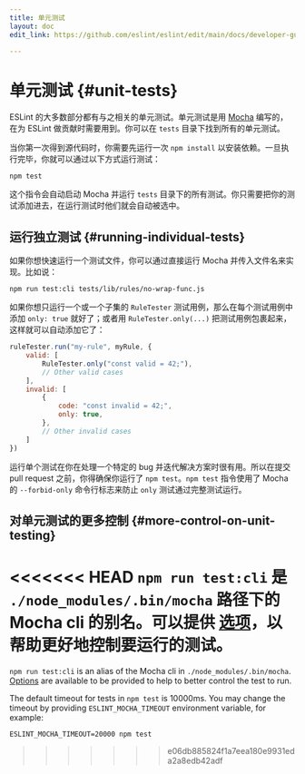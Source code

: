 ```yaml
---
title: 单元测试
layout: doc
edit_link: https://github.com/eslint/eslint/edit/main/docs/developer-guide/unit-tests.md

---
```

<!-- Note: No pull requests accepted for this file. See README.md in the root directory for details. -->

# 单元测试 {#unit-tests}

ESLint 的大多数部分都有与之相关的单元测试。单元测试是用 [Mocha](https://mochajs.org/) 编写的，在为 ESLint 做贡献时需要用到。你可以在 `tests` 目录下找到所有的单元测试。

当你第一次得到源代码时，你需要先运行一次 `npm install` 以安装依赖。一旦执行完毕，你就可以通过以下方式运行测试：

    npm test

这个指令会自动启动 Mocha 并运行 `tests` 目录下的所有测试。你只需要把你的测试添加进去，在运行测试时他们就会自动被选中。

## 运行独立测试 {#running-individual-tests}

如果你想快速运行一个测试文件，你可以通过直接运行 Mocha 并传入文件名来实现。比如说：

    npm run test:cli tests/lib/rules/no-wrap-func.js

如果你想只运行一个或一个子集的 `RuleTester` 测试用例，那么在每个测试用例中添加 `only: true` 就好了；或者用 `RuleTester.only(...)` 把测试用例包裹起来，这样就可以自动添加它了：

```js
ruleTester.run("my-rule", myRule, {
    valid: [
        RuleTester.only("const valid = 42;"),
        // Other valid cases
    ],
    invalid: [
        {
            code: "const invalid = 42;",
            only: true,
        },
        // Other invalid cases
    ]
})
```

运行单个测试在你在处理一个特定的 bug 并迭代解决方案时很有用。所以在提交 pull request 之前，你得确保你运行了 `npm test`。`npm test` 指令使用了 Mocha 的 `--forbid-only` 命令行标志来防止 `only` 测试通过完整测试运行。

## 对单元测试的更多控制 {#more-control-on-unit-testing}

<<<<<<< HEAD
`npm run test:cli` 是 `./node_modules/.bin/mocha` 路径下的 Mocha cli 的别名。可以提供 [选项](https://mochajs.org/#command-line-usage)，以帮助更好地控制要运行的测试。
=======
`npm run test:cli` is an alias of the Mocha cli in `./node_modules/.bin/mocha`. [Options](https://mochajs.org/#command-line-usage) are available to be provided to help to better control the test to run.

The default timeout for tests in `npm test` is 10000ms. You may change the timeout by providing `ESLINT_MOCHA_TIMEOUT` environment variable, for example:

    ESLINT_MOCHA_TIMEOUT=20000 npm test
>>>>>>> e06db885824f1a7eea180e9931eda2a8edb42adf
